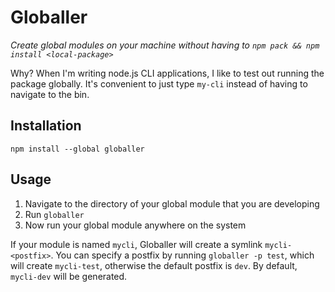 # Globaller

*Create global modules on your machine without having to `npm pack && npm install <local-package>`*

Why?  When I'm writing node.js CLI applications, I like to test out running the package globally.  It's convenient to just type `my-cli` instead of having to navigate to the bin.

## Installation

```
npm install --global globaller
```

## Usage

 1. Navigate to the directory of your global module that you are developing
 2. Run `globaller`
 3. Now run your global module anywhere on the system

If your module is named `mycli`, Globaller will create a symlink `mycli-<postfix>`.  You can specify a postfix by running `globaller -p test`, which will create `mycli-test`, otherwise the default postfix is `dev`.  By default, `mycli-dev` will be generated.

